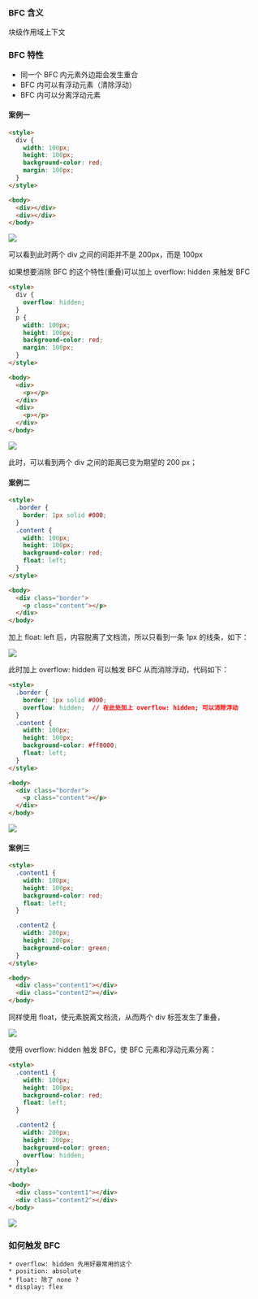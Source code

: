 ### BFC 含义

块级作用域上下文

### BFC 特性

* 同一个 BFC 内元素外边距会发生重合
* BFC 内可以有浮动元素（清除浮动）
* BFC 内可以分离浮动元素

#### 案例一

```html
<style>
  div {
    width: 100px;
    height: 100px;
    background-color: red;
    margin: 100px;
  }
</style>

<body>
  <div></div>
  <div></div>
</body>
```

![](http://muyy.withyoufriends.com/4e86e658780009017a22bbb025043276.jpg-300)

可以看到此时两个 div 之间的间距并不是 200px，而是 100px

如果想要消除 BFC 的这个特性(重叠)可以加上 overflow: hidden 来触发 BFC

```html
<style>
  div {
    overflow: hidden;
  }
  p {
    width: 100px;
    height: 100px;
    background-color: red;
    margin: 100px;
  }
</style>

<body>
  <div>
    <p></p>
  </div>
  <div>
    <p></p>
  </div>
</body>
```

![](http://muyy.withyoufriends.com/ffa04ee49e9b4d221361929324236c05.jpg-300)

此时，可以看到两个 div 之间的距离已变为期望的 200 px；

#### 案例二

```html
<style>
  .border {
    border: 1px solid #000;
  }
  .content {
    width: 100px;
    height: 100px;
    background-color: red;
    float: left;
  }
</style>

<body>
  <div class="border">
    <p class="content"></p>
  </div>
</body>
```

加上 float: left 后，内容脱离了文档流，所以只看到一条 1px 的线条，如下：

![](http://muyy.withyoufriends.com/6b657c7f8d985992c97269fb61bb8678.jpg-300)

此时加上 overflow: hidden 可以触发 BFC 从而消除浮动，代码如下：

```html
<style>
  .border {
    border: 1px solid #000;
    overflow: hidden;  // 在此处加上 overflow: hidden; 可以消除浮动
  }
  .content {
    width: 100px;
    height: 100px;
    background-color: #ff0000;
    float: left;
  }
</style>

<body>
  <div class="border">
    <p class="content"></p>
  </div>
</body>
```

![](http://muyy.withyoufriends.com/6bde303c9e6c57a7d1ce73543d4c8dcc.jpg-300)

#### 案例三

```html
<style>
  .content1 {
    width: 100px;
    height: 100px;
    background-color: red;
    float: left;
  }

  .content2 {
    width: 200px;
    height: 200px;
    background-color: green;
  }
</style>

<body>
  <div class="content1"></div>
  <div class="content2"></div>
</body>
```

同样使用 float，使元素脱离文档流，从而两个 div 标签发生了重叠，

![](http://muyy.withyoufriends.com/c7ebcfce5a7c58142fc9004a7d545852.jpg-300)

使用 overflow: hidden 触发 BFC，使 BFC 元素和浮动元素分离：

```html
<style>
  .content1 {
    width: 100px;
    height: 100px;
    background-color: red;
    float: left;
  }

  .content2 {
    width: 200px;
    height: 200px;
    background-color: green;
    overflow: hidden;
  }
</style>

<body>
  <div class="content1"></div>
  <div class="content2"></div>
</body>
```

![](http://muyy.withyoufriends.com/cb83333e3e31f59d4946e0d3cdd2a56a.jpg-300)

### 如何触发 BFC

```
* overflow: hidden 先用好最常用的这个
* position: absolute
* float: 除了 none ?
* display: flex
```

<!-- ```
1.float 不为 none
2.position 不为 static 以及 relative
3.overflow 不为 visible
4.display 为 inline-box、table-ceil、flex
``` -->